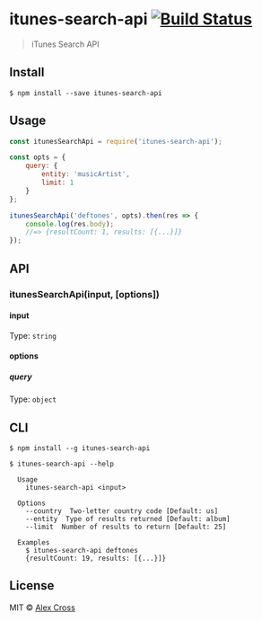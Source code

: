 # itunes-search-api [![Build Status](https://travis-ci.org/awcross/itunes-search-api.svg?branch=master)](https://travis-ci.org/awcross/itunes-search-api)

> iTunes Search API


## Install

```
$ npm install --save itunes-search-api
```


## Usage

```js
const itunesSearchApi = require('itunes-search-api');

const opts = {
	query: {
		entity: 'musicArtist',
		limit: 1
	}
};

itunesSearchApi('deftones', opts).then(res => {
	console.log(res.body);
	//=> {resultCount: 1, results: [{...}]}
});
```


## API

### itunesSearchApi(input, [options])

#### input

Type: `string`


#### options

##### query

Type: `object`


## CLI

```
$ npm install --g itunes-search-api
```

```
$ itunes-search-api --help

  Usage
    itunes-search-api <input>

  Options
    --country  Two-letter country code [Default: us]
    --entity  Type of results returned [Default: album]
    --limit  Number of results to return [Default: 25]

  Examples
    $ itunes-search-api deftones
    {resultCount: 19, results: [{...}]}
```


## License

MIT © [Alex Cross](https://alexcross.io)
